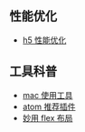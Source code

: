 ## 性能优化
- [h5 性能优化](https://github.com/jpone223/blog/issues/4)

## 工具科普
- [mac 使用工具](https://github.com/jpone223/blog/issues/3)
- [atom 推荐插件](https://github.com/jpone223/blog/issues/2)
- [妙用 flex 布局](https://github.com/jpone223/blog/issues/1)
